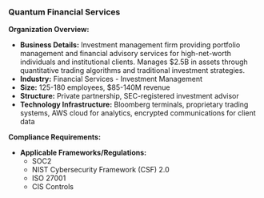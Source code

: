 ### Quantum Financial Services

**Organization Overview:**
* **Business Details:** Investment management firm providing portfolio management and financial advisory services for high-net-worth individuals and institutional clients. Manages $2.5B in assets through quantitative trading algorithms and traditional investment strategies.
* **Industry:** Financial Services - Investment Management
* **Size:** 125-180 employees, $85-140M revenue
* **Structure:** Private partnership, SEC-registered investment advisor
* **Technology Infrastructure:** Bloomberg terminals, proprietary trading systems, AWS cloud for analytics, encrypted communications for client data

**Compliance Requirements:**
* **Applicable Frameworks/Regulations:**
    * SOC2
    * NIST Cybersecurity Framework (CSF) 2.0
    * ISO 27001
    * CIS Controls